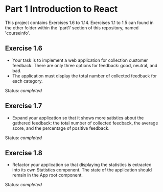 # Part 1 Introduction to React
This project contains Exercises 1.6 to 1.14. Exercises 1.1 to 1.5 can found in the other folder within the 'part1' section of this repository, named 'courseinfo'.

## Exercise 1.6
- Your task is to implement a web application for collection customer feedback. There are only three options for feedback: good, neutral, and bad.
- The application must display the total number of collected feedback for each category. 

Status: *completed*

## Exercise 1.7
- Expand your application so that it shows more satistics about the gathered feedback: the total number of collected feedback, the average score, and the percentage of positive feedback.

Status: *completed*

## Exercise 1.8
- Refactor your application so that displaying the statistics is extracted into its own Statistics component. The state of the application should remain in the App root component.

Status: *completed*